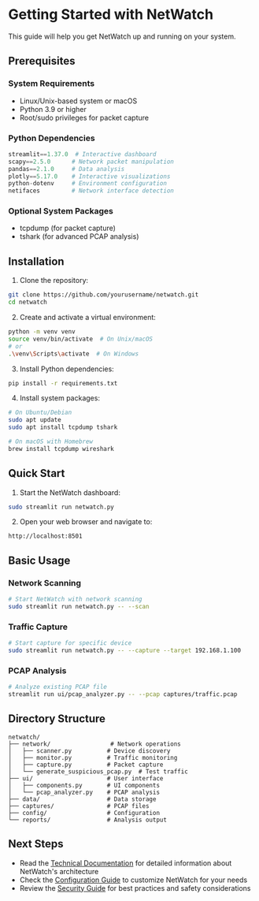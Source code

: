 # Getting Started with NetWatch

This guide will help you get NetWatch up and running on your system.

## Prerequisites

### System Requirements
- Linux/Unix-based system or macOS
- Python 3.9 or higher
- Root/sudo privileges for packet capture

### Python Dependencies
```python
streamlit==1.37.0  # Interactive dashboard
scapy==2.5.0      # Network packet manipulation
pandas==2.1.0     # Data analysis
plotly==5.17.0    # Interactive visualizations
python-dotenv     # Environment configuration
netifaces         # Network interface detection
```

### Optional System Packages
- tcpdump (for packet capture)
- tshark (for advanced PCAP analysis)

## Installation

1. Clone the repository:
```bash
git clone https://github.com/yourusername/netwatch.git
cd netwatch
```

2. Create and activate a virtual environment:
```bash
python -m venv venv
source venv/bin/activate  # On Unix/macOS
# or
.\venv\Scripts\activate  # On Windows
```

3. Install Python dependencies:
```bash
pip install -r requirements.txt
```

4. Install system packages:
```bash
# On Ubuntu/Debian
sudo apt update
sudo apt install tcpdump tshark

# On macOS with Homebrew
brew install tcpdump wireshark
```

## Quick Start

1. Start the NetWatch dashboard:
```bash
sudo streamlit run netwatch.py
```

2. Open your web browser and navigate to:
```
http://localhost:8501
```

## Basic Usage

### Network Scanning
```bash
# Start NetWatch with network scanning
sudo streamlit run netwatch.py -- --scan
```

### Traffic Capture
```bash
# Start capture for specific device
sudo streamlit run netwatch.py -- --capture --target 192.168.1.100
```

### PCAP Analysis
```bash
# Analyze existing PCAP file
streamlit run ui/pcap_analyzer.py -- --pcap captures/traffic.pcap
```

## Directory Structure

```
netwatch/
├── network/                 # Network operations
│   ├── scanner.py          # Device discovery
│   ├── monitor.py          # Traffic monitoring
│   ├── capture.py          # Packet capture
│   └── generate_suspicious_pcap.py  # Test traffic
├── ui/                     # User interface
│   ├── components.py       # UI components
│   └── pcap_analyzer.py    # PCAP analysis
├── data/                   # Data storage
├── captures/               # PCAP files
├── config/                 # Configuration
└── reports/                # Analysis output
```

## Next Steps

- Read the [Technical Documentation](technical.md) for detailed information about NetWatch's architecture
- Check the [Configuration Guide](configuration.md) to customize NetWatch for your needs
- Review the [Security Guide](security.md) for best practices and safety considerations
